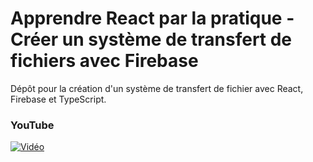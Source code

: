 # Apprendre React par la pratique - Créer un système de transfert de fichiers avec Firebase

Dépôt pour la création d'un système de transfert de fichier avec React, Firebase et TypeScript.

### YouTube

[![Vidéo](https://i3.ytimg.com/vi/OUgTdqqnndk/maxresdefault.jpg)](https://www.youtube.com/watch?v=OUgTdqqnndk)
